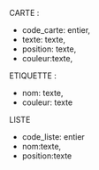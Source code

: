 CARTE :

- code_carte: entier,
- texte: texte,
- position: texte,
- couleur:texte,

ETIQUETTE :

- nom: texte,
- couleur: texte

LISTE

- code_liste: entier
- nom:texte,
- position:texte
